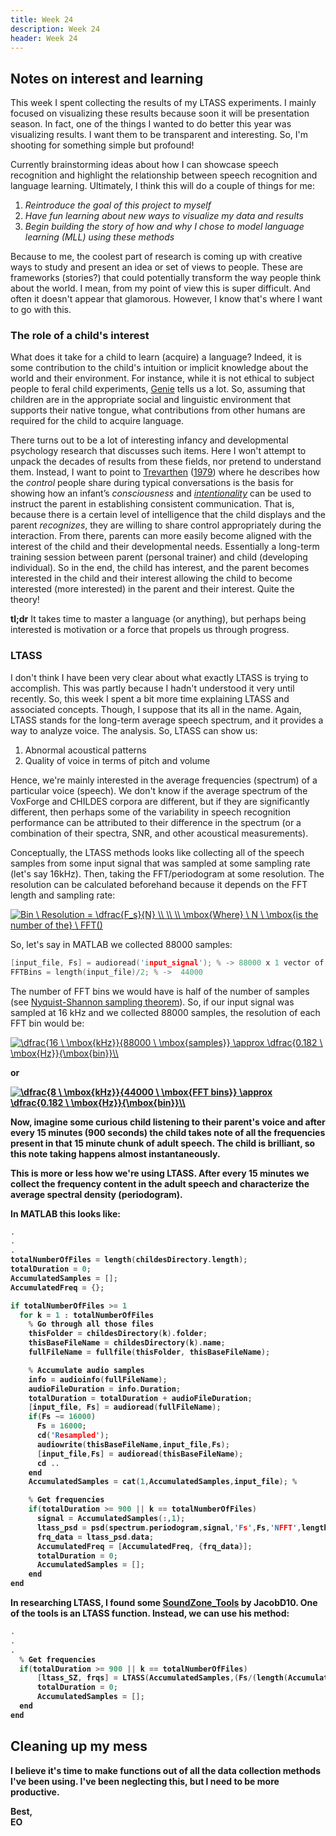 ```yaml
---
title: Week 24
description: Week 24
header: Week 24
---
```


## Notes on interest and learning

This week I spent collecting the results of my LTASS experiments. I mainly focused on visualizing these results because soon it will be presentation season. In fact, one of the things I wanted to do better this year was visualizing results. I want them to be transparent and interesting. So, I'm shooting for something simple but profound!

Currently brainstorming ideas about how I can showcase speech recognition and highlight the relationship between speech recognition and language learning. Ultimately, I think this will do a couple of things for me:

1. <i>Reintroduce the goal of this project to myself</i>
2. <i>Have fun learning about new ways to visualize my data and results</i>
3. <i>Begin building the story of how and why I chose to model language learning (MLL) using these methods</i>

Because to me, the coolest part of research is coming up with creative ways to study and present an idea or set of views to people. These are frameworks (stories?) that could potentially transform the way people think about the world. I mean, from my point of view this is super difficult. And often it doesn't appear that glamorous. However, I know that's where I want to go with this.

### The role of a child's interest
What does it take for a child to learn (acquire) a language? Indeed, it is some contribution to the child's intuition or implicit knowledge about the world and their environment. For instance, while it is not ethical to subject people to feral child experiments, [Genie](https://en.wikipedia.org/wiki/Genie_(feral_child)) tells us a lot. So, assuming that children are in the appropriate  social and linguistic environment that supports their native tongue, what contributions from other humans are required for the child to acquire language.

There turns out to be a lot of interesting infancy and developmental psychology research that discusses such items. Here I won't attempt to unpack the decades of results from these fields, nor pretend to understand them. Instead, I want to point to [Trevarthen](http://citeseerx.ist.psu.edu/viewdoc/download?doi=10.1.1.475.9911&rep=rep1&type=pdf) ([1979](https://philpapers.org/rec/TRECAC-2)) where he describes how the <i>control</i> people share during typical conversations is the basis for showing how an infant’s <i>consciousness</i> and <i>[intentionality](https://en.wikipedia.org/wiki/Intentionality]</i>)</i> can be used to instruct the parent in establishing consistent communication. That is, because there is a certain level of intelligence that the child displays and the parent  <i>recognizes</i>, they are willing to share control appropriately during the interaction. From there, parents can more easily become aligned with the interest of the child and their developmental needs. Essentially a long-term training session between parent (personal trainer) and child (developing individual). So in the end, the child has interest, and the parent becomes interested in the child and their interest allowing the child to become interested (more interested) in the parent and their interest. Quite the theory!

<b>tl;dr</b> It takes time to master a language (or anything), but perhaps being interested is motivation or a force that propels us through progress.

### LTASS
I don't think I have been very clear about what exactly LTASS is trying to accomplish. This was partly because I hadn't understood it very until recently. So, this week I spent a bit more time explaining LTASS and associated concepts. Though, I suppose that its all in the name. Again, LTASS stands for the long-term average speech spectrum, and it provides a way to analyze voice. The analysis. So, LTASS can show us:

1. Abnormal acoustical patterns
2. Quality of voice in terms of pitch and volume

Hence, we're mainly interested in the average frequencies (spectrum) of a particular voice (speech). We don't know if the average spectrum of the VoxForge and CHILDES corpora are different, but if they are significantly different, then perhaps some of the variability in speech recognition performance can be attributed to their difference in the spectrum (or a combination of their spectra, SNR, and other acoustical measurements).

Conceptually, the LTASS methods looks like collecting all of the speech samples from some input signal that was sampled at some sampling rate (let's say 16kHz). Then, taking the FFT/periodogram at some resolution. The resolution can be calculated beforehand because it depends on the FFT length and sampling rate:

<a href="https://www.codecogs.com/eqnedit.php?latex=Bin&space;\&space;Resolution&space;=&space;\dfrac{F_s}{N}&space;\\&space;\\&space;\\&space;\mbox{Where}&space;\&space;N&space;\&space;\mbox{is&space;the&space;length&space;of&space;the}&space;\&space;FFT()" target="_blank"><img src="https://latex.codecogs.com/gif.latex?Bin&space;\&space;Resolution&space;=&space;\dfrac{F_s}{N}&space;\\&space;\\&space;\\&space;\mbox{Where}&space;\&space;N&space;\&space;\mbox{is&space;the&space;number&space;of&space;}&space;\&space;FFT()\&space; bins" title="Bin \ Resolution = \dfrac{F_s}{N} \\ \\ \\ \mbox{Where} \ N \ \mbox{is the number of the} \ FFT()" /></a>

So, let's say in MATLAB we collected 88000 samples:
```c
[input_file, Fs] = audioread('input_signal'); % -> 88000 x 1 vector of samples; Fs = 16000
FFTBins = length(input_file)/2; % ->  44000
```
The number of FFT bins we would have is half of the number of samples (see [Nyquist-Shannon sampling theorem](https://en.wikipedia.org/wiki/Nyquist%E2%80%93Shannon_sampling_theorem)). So, if our input signal was sampled at 16 kHz and we collected 88000 samples, the resolution of each FFT bin would be:



<a href="https://www.codecogs.com/eqnedit.php?latex=\dfrac{16&space;\&space;\mbox{kHz}}{88000&space;\&space;\mbox{samples}}&space;\approx&space;\dfrac{0.182&space;\&space;\mbox{Hz}}{\mbox{bin}}\\" target="_blank"><img src="https://latex.codecogs.com/gif.latex?\dfrac{16&space;\&space;\mbox{kHz}}{88000&space;\&space;\mbox{samples}}&space;\approx&space;\dfrac{0.182&space;\&space;\mbox{Hz}}{\mbox{bin}}\\" title="\dfrac{16 \ \mbox{kHz}}{88000 \ \mbox{samples}} \approx \dfrac{0.182 \ \mbox{Hz}}{\mbox{bin}}\\" /></a>

<b>or<b>

<a href="https://www.codecogs.com/eqnedit.php?latex=\dfrac{8&space;\&space;\mbox{kHz}}{44000&space;\&space;\mbox{FFT&space;bins}}&space;\approx&space;\dfrac{0.182&space;\&space;\mbox{Hz}}{\mbox{bin}}\\" target="_blank"><img src="https://latex.codecogs.com/gif.latex?\dfrac{8&space;\&space;\mbox{kHz}}{44000&space;\&space;\mbox{FFT&space;bins}}&space;\approx&space;\dfrac{0.182&space;\&space;\mbox{Hz}}{\mbox{bin}}\\" title="\dfrac{8 \ \mbox{kHz}}{44000 \ \mbox{FFT bins}} \approx \dfrac{0.182 \ \mbox{Hz}}{\mbox{bin}}\\" /></a>

Now, imagine some curious child listening to their parent's voice and after every 15 minutes (900 seconds) the child takes note of all the frequencies present in that 15 minute chunk of adult speech. The child is brilliant, so this note taking happens almost instantaneously.

This is more or less how we're using LTASS. After every 15 minutes we collect the frequency content in the adult speech and characterize the average spectral density (periodogram).

In MATLAB this looks like:

```c
.
.
.
totalNumberOfFiles = length(childesDirectory.length);
totalDuration = 0;
AccumulatedSamples = [];
AccumulatedFreq = {};

if totalNumberOfFiles >= 1
  for k = 1 : totalNumberOfFiles
    % Go through all those files
    thisFolder = childesDirectory(k).folder;
    thisBaseFileName = childesDirectory(k).name;
    fullFileName = fullfile(thisFolder, thisBaseFileName);

    % Accumulate audio samples
    info = audioinfo(fullFileName);
    audioFileDuration = info.Duration;
    totalDuration = totalDuration + audioFileDuration;
    [input_file, Fs] = audioread(fullFileName);
    if(Fs ~= 16000)
      Fs = 16000;
      cd('Resampled');
      audiowrite(thisBaseFileName,input_file,Fs);
      [input_file,Fs] = audioread(thisBaseFileName);
      cd ..
    end
    AccumulatedSamples = cat(1,AccumulatedSamples,input_file); %

    % Get frequencies
    if(totalDuration >= 900 || k == totalNumberOfFiles)
      signal = AccumulatedSamples(:,1);
      ltass_psd = psd(spectrum.periodogram,signal,'Fs',Fs,'NFFT',length(signal));
      frq_data = ltass_psd.data;
      AccumulatedFreq = [AccumulatedFreq, {frq_data}];
      totalDuration = 0;
      AccumulatedSamples = [];
    end
end
```

In researching LTASS, I found some [SoundZone_Tools](https://github.com/JacobD10/SoundZone_Tools/blob/master/LTASS.m) by JacobD10. One of the tools is an LTASS function. Instead, we can use his method:

```c
.
.
.
  % Get frequencies
  if(totalDuration >= 900 || k == totalNumberOfFiles)
      [ltass_SZ, frqs] = LTASS(AccumulatedSamples,(Fs/(length(AccumulatedSamples))),Fs);
      totalDuration = 0;
      AccumulatedSamples = [];
  end
end
```


## Cleaning up my mess
I believe it's time to make functions out of all the data collection methods I've been using. I've been neglecting this, but I need to be more productive.






Best, <br />
EO
